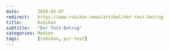 ```yaml
---
date:       2020-05-07
redirect:   https://www.rubikon.news/artikel/der-test-betrug
title:      Rubikon
subtitle:   "Der Test-Betrug"
categories: Medien
tags:       [rubikon, pcr-test]
---
```

